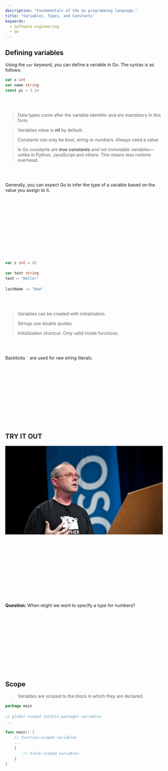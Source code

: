 ```yaml
---
description: "Fundamentals of the Go programming language."
title: "Variables, Types, and Constants"
keywords:
  - Software engineering
  - Go
---
```


## Defining variables

Using the `var` keyword, you can define a variable in Go. The syntax is as follows:

```go
var x int
var name string
const pi = 3.14
```

</br>
</br>

> Data types come after the variable identifer and are mandatory in this form.

> Variables value is **nil** by default.

> Constants can only be bool, string or numbers. Always need a value.

> In Go constants are ***true* constants** and not immutable variables—unlike in Python, JavaScript and others. This means less runtime overhead.

</br>
</br>

Generally, you can expect Go to infer the type of a variable based on the value you assign to it. 

</br>
</br>
</br>
</br>
</br>
</br>
</br>
</br>
</br>
</br>
</br>

```go
var z int = 42

var text string
text = "Hello!"

lastName := "Doe"
```

</br>
</br>

> Variables can be created with initialization.

> Strings use double quotes.

> Initialization shortcut. Only valid inside functions.

</br>
</br>

Backticks `` ` `` are used for raw string literals.

<!-- Semicolon?

![Semicolon](../../images/lessons/golang-fundamentals/we-dont-do-that-here.png)
 -->

</br>
</br>
</br>
</br>
</br>
</br>
</br>
</br>
</br>
</br>
</br>

## TRY IT OUT

![Rob Pike](../../images/rob-pike.png)

</br>
</br>
</br>
</br>
</br>
</br>
</br>
</br>
</br>
</br>
</br>

**Question:** When might we want to specify a type for numbers?

</br>
</br>
</br>
</br>
</br>
</br>
</br>
</br>
</br>
</br>
</br>

## Scope

> Variables are scoped to the block in which they are declared.

```go
package main

// global-scoped (within package) variables
...

func main() {
    // function-scoped variables
    ...
    {
        // block-scoped variables
    }
}
```
